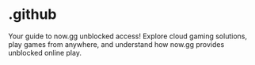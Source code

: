 # .github
Your guide to now.gg unblocked access! Explore cloud gaming solutions, play games from anywhere, and understand how now.gg provides unblocked online play.
